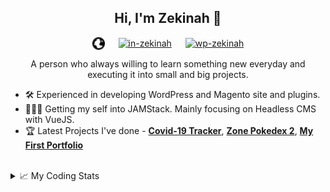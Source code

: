 <h2 align="center">Hi, I'm Zekinah 👋</h2>
<p align="center">
<a href="https://www.zekinahlecaros.com/" target="blank"><img align="center" src=https://raw.githubusercontent.com/iconic/open-iconic/master/svg/globe.svg alt="zekinalecaros.com" height="20" width="20" /></a>
&emsp;
<a href="https://ph.linkedin.com/in/zekinah" target="blank"><img align="center" src=https://cdn.jsdelivr.net/npm/simple-icons@3.0.1/icons/linkedin.svg alt="in-zekinah" height="20" width="20" /></a>
  &emsp;
<a href="https://profiles.wordpress.org/zekinah/" target="blank"><img align="center" src=https://cdn.jsdelivr.net/npm/simple-icons@3.0.1/icons/wordpress.svg alt="wp-zekinah" height="20" width="20" /></a>
</p>
<p align="center">
A person who always willing to learn something new everyday and executing it into small and big projects.
</p>

- 🛠 Experienced in developing WordPress and Magento site and plugins.
- 👩🏻‍💻 Getting my self into JAMStack. Mainly focusing on Headless CMS with VueJS.
- 🏆 Latest Projects I've done - **[Covid-19 Tracker](https://github.com/zekinah/pandemiccovid-19)**, **[Zone Pokedex 2](https://github.com/zekinah/zone-pokedex2)**, **[My First Portfolio](https://github.com/zekinah/iamzekinah)** 
<br><br>

<details>
    <summary>📈 My Coding Stats</summary>
<!--START_SECTION:waka-->
**I'm an Early 🐤** 

```text
🌞 Morning    82 commits     ██░░░░░░░░░░░░░░░░░░░░░░░   7.69% 
🌆 Daytime    586 commits    █████████████░░░░░░░░░░░░   54.97% 
🌃 Evening    378 commits    ████████░░░░░░░░░░░░░░░░░   35.46% 
🌙 Night      20 commits     ░░░░░░░░░░░░░░░░░░░░░░░░░   1.88%

```
📅 **I'm Most Productive on Wednesday** 

```text
Monday       158 commits    ███░░░░░░░░░░░░░░░░░░░░░░   14.82% 
Tuesday      167 commits    ████░░░░░░░░░░░░░░░░░░░░░   15.67% 
Wednesday    194 commits    ████░░░░░░░░░░░░░░░░░░░░░   18.2% 
Thursday     153 commits    ███░░░░░░░░░░░░░░░░░░░░░░   14.35% 
Friday       154 commits    ███░░░░░░░░░░░░░░░░░░░░░░   14.45% 
Saturday     129 commits    ███░░░░░░░░░░░░░░░░░░░░░░   12.1% 
Sunday       111 commits    ██░░░░░░░░░░░░░░░░░░░░░░░   10.41%

```


📊 **This Week I Spent My Time On** 

```text
💬 Programming Languages: 
PHP                      3 hrs 4 mins        █████████████░░░░░░░░░░░░   54.79% 
Markdown                 1 hr 26 mins        ██████░░░░░░░░░░░░░░░░░░░   25.72% 
JavaScript               58 mins             ████░░░░░░░░░░░░░░░░░░░░░   17.52% 
JSON                     4 mins              ░░░░░░░░░░░░░░░░░░░░░░░░░   1.19% 
CSS                      2 mins              ░░░░░░░░░░░░░░░░░░░░░░░░░   0.71%

```

**I Mostly Code in PHP** 

```text
PHP                      28 repos            ███████████████░░░░░░░░░░   59.57% 
JavaScript               5 repos             ██░░░░░░░░░░░░░░░░░░░░░░░   10.64% 
HTML                     5 repos             ██░░░░░░░░░░░░░░░░░░░░░░░   10.64% 
CSS                      5 repos             ██░░░░░░░░░░░░░░░░░░░░░░░   10.64% 
Vue                      4 repos             ██░░░░░░░░░░░░░░░░░░░░░░░   8.51%

```



<!--END_SECTION:waka-->
</details>
